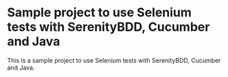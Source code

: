 # Sample project to use Selenium tests with SerenityBDD, Cucumber and Java

This is a sample project to use Selenium tests with SerenityBDD, Cucumber and Java.
